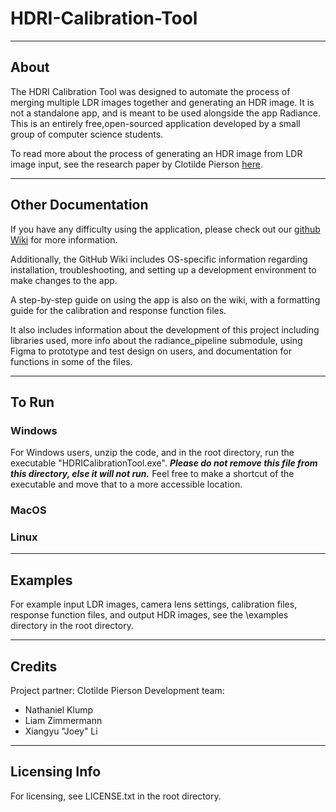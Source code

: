 # HDRI-Calibration-Tool


---
## About
The HDRI Calibration Tool was designed to automate the process of merging multiple LDR images together and generating an HDR image. It is not a standalone app, and is meant to be used alongside the app Radiance. This is an entirely free,open-sourced application developed by a small group of computer science students.

To read more about the process of generating an HDR image from LDR image input, see the research paper by Clotilde Pierson [here](https://doi.org/10.1080/15502724.2019.1684319).


---
## Other Documentation
If you have any difficulty using the application, please check out our [github Wiki](https://github.com/XiangyuLijoey/HDRICalibrationTool/wiki) for more information.

Additionally, the GitHub Wiki includes OS-specific information regarding installation, troubleshooting, and setting up a development environment to make changes to the app.

A step-by-step guide on using the app is also on the wiki, with a formatting guide for the calibration and response function files.

It also includes information about the development of this project including libraries used, more info about the radiance_pipeline submodule, using Figma to prototype and test design on users, and documentation for functions in some of the files.


---
## To Run

### Windows
For Windows users, unzip the code, and in the root directory, run the executable "HDRICalibrationTool.exe". ***Please do not remove this file from this directory, else it will not run.*** Feel free to make a shortcut of the executable and move that to a more accessible location.

### MacOS

### Linux


---
## Examples
For example input LDR images, camera lens settings, calibration files, response function files, and output HDR images, see the \examples directory in the root directory.


---
## Credits
Project partner: Clotilde Pierson
Development team:
* Nathaniel Klump
* Liam Zimmermann
* Xiangyu "Joey" Li


---
## Licensing Info
For licensing, see LICENSE.txt in the root directory.
